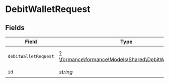 # DebitWalletRequest


## Fields

| Field                                                                                             | Type                                                                                              | Required                                                                                          | Description                                                                                       | Example                                                                                           |
| ------------------------------------------------------------------------------------------------- | ------------------------------------------------------------------------------------------------- | ------------------------------------------------------------------------------------------------- | ------------------------------------------------------------------------------------------------- | ------------------------------------------------------------------------------------------------- |
| `debitWalletRequest`                                                                              | [?\formance\formance\Models\Shared\DebitWalletRequest](../../Models/Shared/DebitWalletRequest.md) | :heavy_minus_sign:                                                                                | N/A                                                                                               | {"amount":{"asset":"USD/2","amount":100},"metadata":{"key":""},"pending":true}                    |
| `id`                                                                                              | *string*                                                                                          | :heavy_check_mark:                                                                                | N/A                                                                                               |                                                                                                   |